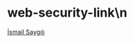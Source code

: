 # web-security-link\n

<a href="ismailsaygili.com.tr/search/label/sql%20ixnjection%20korunma%20fix">İsmail Saygılı</a>
